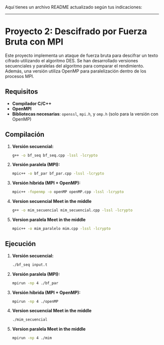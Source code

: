 Aquí tienes un archivo README actualizado según tus indicaciones:

---

# Proyecto 2: Descifrado por Fuerza Bruta con MPI

Este proyecto implementa un ataque de fuerza bruta para descifrar un texto cifrado utilizando el algoritmo DES. Se han desarrollado versiones secuenciales y paralelas del algoritmo para comparar el rendimiento. Además, una versión utiliza OpenMP para paralelización dentro de los procesos MPI.

## Requisitos

- **Compilador C/C++**
- **OpenMPI**
- **Bibliotecas necesarias**: `openssl`, `mpi.h`, y `omp.h` (solo para la versión con OpenMP)

## Compilación

1. **Versión secuencial:**
   ```bash
   g++ -o bf_seq bf_seq.cpp -lssl -lcrypto
   ```

2. **Versión paralela (MPI):**
   ```bash
   mpic++ -o bf_par bf_par.cpp -lssl -lcrypto
   ```

3. **Versión híbrida (MPI + OpenMP):**
   ```bash
   mpic++ -fopenmp -o openMP openMP.cpp -lssl -lcrypto
   ```

4. **Version secuencial Meet in the middle**
    ```bash
    g++ -o mim_secuencial mim_secuencial.cpp -lssl -lcrypto
    ```

5. **Version paralela Meet in the middle**
    ```bash
    mpic++ -o mim_paralelo mim.cpp -lssl -lcrypto
    ```

## Ejecución

1. **Versión secuencial:**
   ```bash
   ./bf_seq input.t
   ```

2. **Versión paralela (MPI):**
   ```bash
   mpirun -np 4 ./bf_par 
   ```

3. **Versión híbrida (MPI + OpenMP):**
   ```bash
   mpirun -np 4 ./openMP 
   ```

4. **Version secuencial Meet in the middle**
    ```bash
    ./mim_secuencial 
    ```

5. **Version paralela Meet in the middle**
    ```bash
    mpirun -np 4 ./mim 
    ```


